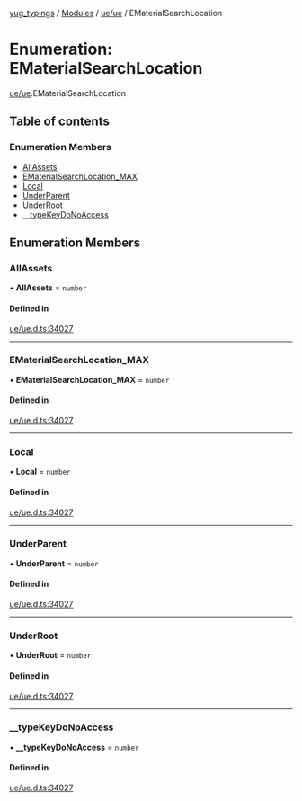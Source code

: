 [yug_typings](../README.md) / [Modules](../modules.md) / [ue/ue](../modules/ue_ue.md) / EMaterialSearchLocation

# Enumeration: EMaterialSearchLocation

[ue/ue](../modules/ue_ue.md).EMaterialSearchLocation

## Table of contents

### Enumeration Members

- [AllAssets](ue_ue.EMaterialSearchLocation.md#allassets)
- [EMaterialSearchLocation\_MAX](ue_ue.EMaterialSearchLocation.md#ematerialsearchlocation_max)
- [Local](ue_ue.EMaterialSearchLocation.md#local)
- [UnderParent](ue_ue.EMaterialSearchLocation.md#underparent)
- [UnderRoot](ue_ue.EMaterialSearchLocation.md#underroot)
- [\_\_typeKeyDoNoAccess](ue_ue.EMaterialSearchLocation.md#__typekeydonoaccess)

## Enumeration Members

### AllAssets

• **AllAssets** = `number`

#### Defined in

[ue/ue.d.ts:34027](https://github.com/YugMetaverse/yug_typings/blob/b7d9b19/ue/ue.d.ts#L34027)

___

### EMaterialSearchLocation\_MAX

• **EMaterialSearchLocation\_MAX** = `number`

#### Defined in

[ue/ue.d.ts:34027](https://github.com/YugMetaverse/yug_typings/blob/b7d9b19/ue/ue.d.ts#L34027)

___

### Local

• **Local** = `number`

#### Defined in

[ue/ue.d.ts:34027](https://github.com/YugMetaverse/yug_typings/blob/b7d9b19/ue/ue.d.ts#L34027)

___

### UnderParent

• **UnderParent** = `number`

#### Defined in

[ue/ue.d.ts:34027](https://github.com/YugMetaverse/yug_typings/blob/b7d9b19/ue/ue.d.ts#L34027)

___

### UnderRoot

• **UnderRoot** = `number`

#### Defined in

[ue/ue.d.ts:34027](https://github.com/YugMetaverse/yug_typings/blob/b7d9b19/ue/ue.d.ts#L34027)

___

### \_\_typeKeyDoNoAccess

• **\_\_typeKeyDoNoAccess** = `number`

#### Defined in

[ue/ue.d.ts:34027](https://github.com/YugMetaverse/yug_typings/blob/b7d9b19/ue/ue.d.ts#L34027)
